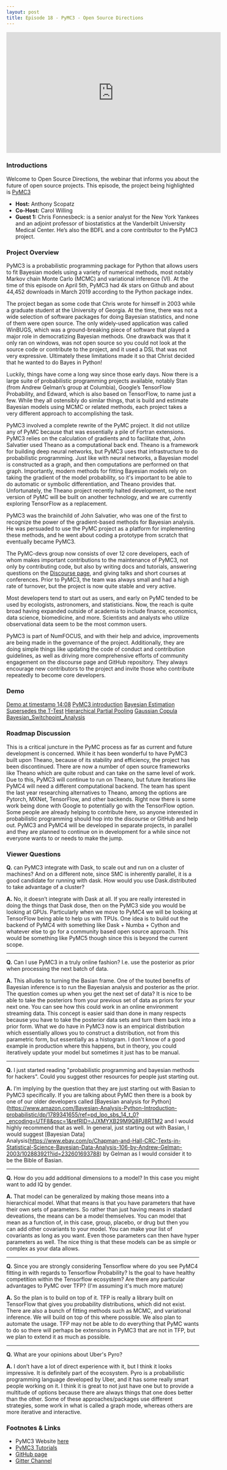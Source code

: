 ```yaml
---
layout: post
title: Episode 18 - PyMC3 - Open Source Directions
---
```


<iframe width="560" height="315" src="https://www.youtube.com/embed/EObU3v5jCvc" frameborder="0" allow="accelerometer; autoplay; encrypted-media; gyroscope; picture-in-picture" allowfullscreen></iframe>

### Introductions

Welcome to Open Source Directions, the webinar that informs you about the future of open source projects.
This episode, the project being highlighted is [PyMC3](https://docs.pymc.io/)

* **Host:** Anthony Scopatz
* **Co-Host:** Carol Willing
* **Guest 1:** Chris Fonnesbeck: is a senior analyst for the New York Yankees and an adjoint professor of biostatistics at the Vanderbilt University Medical Center. He’s also the BDFL and a core contributor to the PyMC3 project.  

### Project Overview

PyMC3 is a probabilistic programming package for Python that allows users to fit Bayesian models using a variety of numerical methods, most notably Markov chain Monte Carlo (MCMC) and variational inference (VI).  At the time of this episode on April 5th, PyMC3 had 4k stars on Github and about 44,452 downloads in March 2019 according to the Python package index.

The project began as some code that Chris wrote for himself in 2003 while a graduate student at the University of Georgia. At the time, there was not a wide selection of software packages for doing Bayesian statistics, and none of them were open source. The only widely-used application was called WinBUGS, which was a ground-breaking piece of software that played a major role in democratizing Bayesian methods.  One drawback was that it only ran on windows, was not open source so you could not look at the source code or contribute to the project, and it used a DSL that was not very expressive.  Ultimately these limitations made it so that Christ decided that he wanted to do Bayes in Python!

Luckily, things have come a long way since those early days.  Now there is a large suite of probabilistic programming projects available, notably Stan (from Andrew Gelman’s group at Columbia), Google’s TensorFlow Probability, and Edward, which is also based on TensorFlow, to name just a few. While they all ostensibly do similar things, that is build and estimate Bayesian models using MCMC or related methods, each project takes a very different approach to accomplishing the task.

PyMC3 involved a complete rewrite of the PyMC project.  It did not utilize any of PyMC because that was essentially a pile of Fortran extensions.  PyMC3 relies on the calculation of gradients and to facilitate that, John Salvatier used Theano as a computational back end. Theano is a framework for building deep neural networks, but PyMC3 uses that infrastructure to do probabilistic programming. Just like with neural networks, a Bayesian model is constructed as a graph, and then computations are performed on that graph. Importantly, modern methods for fitting Bayesian models rely on taking the gradient of the model probability, so it's important to be able to do automatic or symbolic differentiation, and Theano provides that. Unfortunately, the Theano project recently halted development, so the next version of PyMC will be built on another technology, and we are currently exploring TensorFlow as a replacement.

PyMC3 was the brainchild of John Salvatier, who was one of the first to recognize the power of the gradient-based methods for Bayesian analysis. He was persuaded to use the PyMC project as a platform for implementing these methods, and he went about coding a prototype from scratch that eventually became PyMC3.

The PyMC-devs group now consists of over 12 core developers, each of whom makes important contributions to the maintenance of PyMC3, not only by contributing code, but also by writing docs and tutorials, answering questions on the [Discourse page](https://discourse.pymc.io/), and giving talks and short courses at conferences. Prior to PyMC3, the team was always small and had a high rate of turnover, but the project is now quite stable and very active.

Most developers tend to start out as users, and early on PyMC tended to be used by ecologists, astronomers, and statisticians. Now, the reach is quite broad having expanded outside of academia to include finance, economics, data science, biomedicine, and more.  Scientists and analysts who utilize observational data seem to be the most common users.

PyMC3 is part of NumFOCUS, and with their help and advice, improvements are being made in the governance of the project.  Additionally, they are doing simple things like updating the code of conduct and contribution guidelines, as well as driving more comprehensive efforts of community engagement on the discourse page and GitHub repository. They always encourage new contributors to the project and invite those who contribute repeatedly to become core developers.
 

### Demo

[Demo at timestamp 14:08](https://youtu.be/EObU3v5jCvc?t=848)
[PyMC3 introduction](https://github.com/pymc-devs/pymc3/blob/master/docs/source/notebooks/getting_started.ipynb)
[Bayesian Estimation Supersedes the T-Test](https://github.com/pymc-devs/pymc3/blob/master/docs/source/notebooks/BEST.ipynb)
[Hierarchical Partial Pooling](https://github.com/pymc-devs/pymc3/blob/master/docs/source/notebooks/hierarchical_partial_pooling.ipynb)
[Gaussian Copula](https://github.com/tensorflow/probability/blob/master/tensorflow_probability/examples/jupyter_notebooks/Gaussian_Copula.ipynb)
[Bayesian_Switchpoint_Analysis](https://github.com/tensorflow/probability/blob/master/tensorflow_probability/examples/jupyter_notebooks/Bayesian_Switchpoint_Analysis.ipynb)



### Roadmap Discussion

This is a critical juncture in the PyMC process as far as current and future development is concerned.  While it has been wonderful to have PyMC3 built upon Theano, because of its stability and efficiency, the project has been discontinued.  There are now a number of open source frameworks like Theano which are quite robust and can take on the same level of work.  Due to this, PyMC3 will continue to run on Theano, but future iterations like PyMC4 will need a different computational backend.  The team has spent the last year researching alternatives to Theano, among the options are Pytorch, MXNet, TensorFlow, and other backends.  Right now there is some work being done with Google to potentially go with the TensorFlow option.  Some people are already helping to contribute here, so anyone interested in probabilistic programming should hop into the discourse or GitHub and help out.  PyMC3 and PyMC4 will be developed in separate projects, in parallel and they are planned to continue on in development for a while since not everyone wants to or needs to make the jump.

 ### Viewer Questions

**Q.** can PyMC3 integrate with Dask, to scale out and run on a cluster of machines? And on a different note, since SMC is inherently parallel, it is a good candidate for running with dask. How would you use Dask.distributed to take advantage of a cluster?

**A.**  No, it doesn’t integrate with Dask at all.  If you are really interested in doing the things that Dask dose, then on the PyMC3 side you would be looking at GPUs.  Particularly when we move to PyMC4 we will be looking at TensorFlow being able to help us with TPUs.  One idea is to build out the backend of PyMC4 with something like Dask + Numba + Cython and whatever else to go for a community based open source approach.  This would be something like PyMC5 though since this is beyond the current scope.

---

**Q.** Can I use PyMC3 in a truly online fashion? I.e. use the posterior as prior when processing the next batch of data.

**A.**  This alludes to turning the Basian frame.  One of the touted benefits of Bayesian inference is to run the Bayesian analysis and posterior as the prior.  The question comes up when you get the next set of data?  It is nice to be able to take the posteriors from your previous set of data as priors for your next one.  You can see how this could work in an online environment streaming data.  This concept is easier said than done in many respects because you have to take the posterior data sets and turn them back into a prior form.  What we do have in PyMC3 now is an empirical distribution which essentially allows you to construct a distribution, not from this parametric form, but essentially as a histogram.  I don't know of a good example in production where this happens, but in theory, you could iteratively update your model but sometimes it just has to be manual.  

---

**Q.** I just started reading "probabilistic programming and bayesian methods for hackers". Could you suggest other resources for people just starting out.

**A.** I’m implying by the question that they are just starting out with Basian to PyMC3 specifically.  If you are talking about PyMC then there is a book by one of our older developers called [Bayesian analysis for Python](https://www.amazon.com/Bayesian-Analysis-Python-Introduction-probabilistic/dp/1789341655/ref=pd_lpo_sbs_14_t_0?_encoding=UTF8&psc=1&refRID=JJXMYXB29M9Q8PJ8RTM2 and I would highly recommend that as well.  In general, just starting out with Basian, I would suggest [Bayesian Data] Analysis(https://www.ebay.com/p/Chapman-and-Hall-CRC-Texts-in-Statistical-Science-Bayesian-Data-Analysis-106-by-Andrew-Gelman-2003/102883921?iid=232601693788) by Gelman as I would consider it to be the Bible of Basian.

---

**Q.** How do you add additional dimensions to a model? In this case you might want to add IQ by gender.

**A.** That model can be generalized by making those means into a hierarchical model.  What that means is that you have parameters that have their own sets of parameters.   So rather than just having means in stadard deveations, the means can be a model themselves. You can model that mean as a function of, in this case, group, placebo, or drug but then you can add other covariants to your model.   You can make your list of covariants as long as you want.  Even those parameters can then have hyper parameters as well.  The nice thing is that these models can be as simple or complex as your data allows.

---

**Q.** Since you are strongly considering Tensorflow where do you see PyMC4 fitting in with regards to Tensorflow Probability? Is the goal to have healthy competition within the Tensorflow ecosystem? Are there any particular advantages to PyMC over TFP? (I'm assuming it's much more mature)

**A.** So the plan is to build on top of it.  TFP is really a library built on TensorFlow that gives you probability distributions, which did not exist.  There are also a bunch of fitting methods such as MCMC, and variational inference.  We will build on top of this where possible.  We also plan to automate the usage.  TFP may not be able to do everything that PyMC wants to do so there will perhaps be extensions in PyMC3 that are not in TFP, but we plan to extend it as much as possible.

---

**Q.** What are your opinions about Uber's Pyro?

**A.** I don’t have a lot of direct experience with it, but I think it looks impressive.  It is definitely part of the ecosystem.  Pyro is a probabilistic programming language developed by Uber, and it has some really smart people working on it.  I think it is great to not just have one but to provide a multitude of options because there are always things that one does better than the other.  Some of these approaches/packages use different strategies, some work in what is called a graph mode, whereas others are more iterative and interactive.  

### Footnotes & Links

* PyMC3 Website [here](https://docs.pymc.io/)
* [PyMC3 Tutorials](https://docs.pymc.io/nb_tutorials/index.html)
* [GitHub page](https://github.com/pymc-devs/pymc3)
* [Gitter Channel](https://gitter.im/py-sprints/pymc3)

